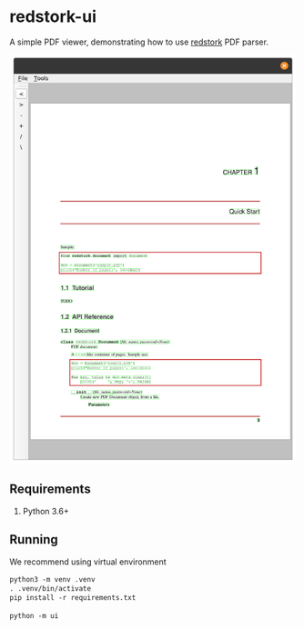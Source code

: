 # redstork-ui

A simple PDF viewer, demonstrating how to use [redstork](http://github.com/innodatalabs/redstork) PDF parser.

<p align="center"><img src="graphics/screenshot.png"></p>

## Requirements

1. Python 3.6+

## Running

We recommend using virtual environment
```
python3 -m venv .venv
. .venv/bin/activate
pip install -r requirements.txt

python -m ui
```
